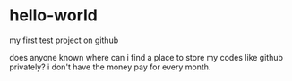 # hello-world
my first test project on github

does anyone known where can i find a place to store my codes like github privately? i don't have the money pay for every month.
